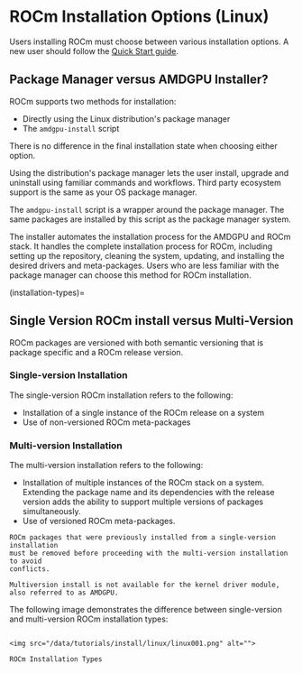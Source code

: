 # ROCm Installation Options (Linux)

Users installing ROCm must choose between various installation options. A new
user should follow the [Quick Start guide](../../quick_start/linux).

## Package Manager versus AMDGPU Installer?

ROCm supports two methods for installation:

* Directly using the Linux distribution's package manager
* The `amdgpu-install` script

There is no difference in the final installation state when choosing either
option.

Using the distribution's package manager lets the user install,
upgrade and uninstall using familiar commands and workflows. Third party
ecosystem support is the same as your OS package manager.

The `amdgpu-install` script is a wrapper around the package manager. The same
packages are installed by this script as the package manager system.

The installer automates the installation process for the AMDGPU
and ROCm stack. It handles the complete installation process
for ROCm, including setting up the repository, cleaning the system, updating,
and installing the desired drivers and meta-packages. Users who are
less familiar with the package manager can choose this method for ROCm
installation.

(installation-types)=

## Single Version ROCm install versus Multi-Version

ROCm packages are versioned with both semantic versioning that is package
specific and a ROCm release version.

### Single-version Installation

The single-version ROCm installation refers to the following:

* Installation of a single instance of the ROCm release on a system
* Use of non-versioned ROCm meta-packages

### Multi-version Installation

The multi-version installation refers to the following:

* Installation of multiple instances of the ROCm stack on a system. Extending
  the package name and its dependencies with the release version adds the
  ability to support multiple versions of packages simultaneously.
* Use of versioned ROCm meta-packages.

```{attention}
ROCm packages that were previously installed from a single-version installation
must be removed before proceeding with the multi-version installation to avoid
conflicts.
```

```{note}
Multiversion install is not available for the kernel driver module, also referred to as AMDGPU.
```

The following image demonstrates the difference between single-version and
multi-version ROCm installation types:

```{figure-md} install-types

<img src="/data/tutorials/install/linux/linux001.png" alt="">

ROCm Installation Types
```
